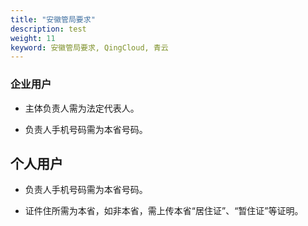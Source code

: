 ```yaml
---
title: "安徽管局要求"
description: test
weight: 11
keyword: 安徽管局要求, QingCloud, 青云
---
```




### 企业用户

- 主体负责人需为法定代表人。

- 负责人手机号码需为本省号码。


## 个人用户

- 负责人手机号码需为本省号码。

- 证件住所需为本省，如非本省，需上传本省“居住证”、“暂住证”等证明。
